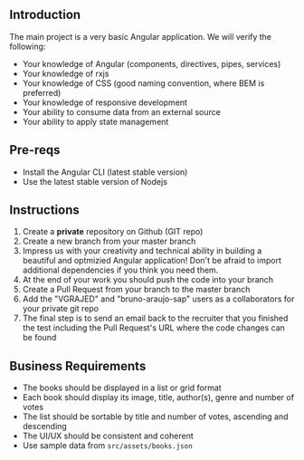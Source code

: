 ## Introduction

The main project is a very basic Angular application. We will verify the following:

* Your knowledge of Angular (components, directives, pipes, services)
* Your knowledge of rxjs
* Your knowledge of CSS (good naming convention, where BEM is preferred)
* Your knowledge of responsive development
* Your ability to consume data from an external source
* Your ability to apply state management

## Pre-reqs

* Install the Angular CLI (latest stable version)
* Use the latest stable version of Nodejs

## Instructions

1. Create a **private** repository on Github (GIT repo)
2. Create a new branch from your master branch
3. Impress us with your creativity and technical ability in building a beautiful and optmizied Angular application! Don't be afraid to import additional dependencies if you think you need them.
3. At the end of your work you should push the code into your branch
4. Create a Pull Request from your branch to the master branch
5. Add the "VGRAJED" and "bruno-araujo-sap" users as a collaborators for your private git repo
6. The final step is to send an email back to the recruiter that you finished the test including the Pull Request's URL where the code changes can be found

## Business Requirements

* The books should be displayed in a list or grid format
* Each book should display its image, title, author(s), genre and number of votes
* The list should be sortable by title and number of votes, ascending and descending
* The UI/UX should be consistent and coherent
* Use sample data from `src/assets/books.json`
